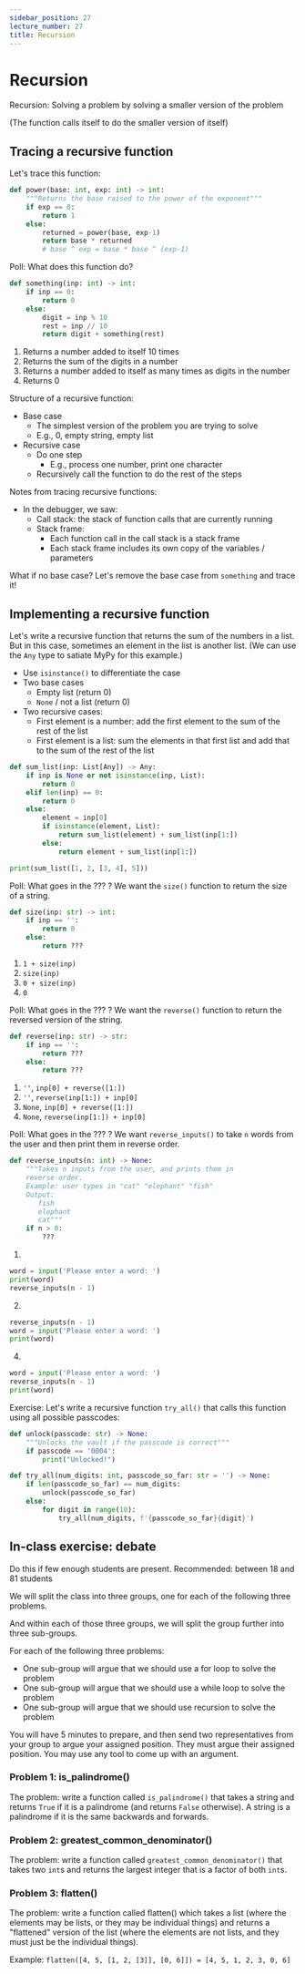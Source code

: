 ```yaml
---
sidebar_position: 27
lecture_number: 27
title: Recursion
---
```


# Recursion

Recursion: Solving a problem by solving a smaller version of the problem

(The function calls itself to do the smaller version of itself)

## Tracing a recursive function

Let's trace this function:
```python
def power(base: int, exp: int) -> int:
    """Returns the base raised to the power of the exponent"""
    if exp == 0:
        return 1
    else:
        returned = power(base, exp-1)
        return base * returned
        # base ^ exp = base * base ^ (exp-1)
```

Poll: What does this function do?
```python
def something(inp: int) -> int:
    if inp == 0:
        return 0
    else:
        digit = inp % 10
        rest = inp // 10
        return digit + something(rest)
```
1. Returns a number added to itself 10 times
2. Returns the sum of the digits in a number
3. Returns a number added to itself as many times as digits in the number
4. Returns 0

Structure of a recursive function:
- Base case
  - The simplest version of the problem you are trying to solve
  - E.g., 0, empty string, empty list
- Recursive case
  - Do one step
    - E.g., process one number, print one character
  - Recursively call the function to do the rest of the steps

Notes from tracing recursive functions:
- In the debugger, we saw:
  - Call stack: the stack of function calls that are currently running
  - Stack frame:
    - Each function call in the call stack is a stack frame
    - Each stack frame includes its own copy of the variables / parameters

What if no base case?
Let's remove the base case from `something` and trace it!

## Implementing a recursive function

Let's write a recursive function that returns the sum of the numbers in a list. But in this case, ​sometimes an element in the list is another list. (We can use the `Any` type to satiate MyPy for this example.)
- Use `isinstance()` to differentiate the case
- Two base cases
  - Empty list (return 0)
  - `None` / not a list (return 0)
- Two recursive cases:
  - First element is a number: add the first element to the sum of the rest of the list
  - First element is a list: sum the elements in that first list and add that to the sum of the rest of the list
```python
def sum_list(inp: List[Any]) -> Any:
    if inp is None or not isinstance(inp, List):
        return 0
    elif len(inp) == 0:
        return 0
    else:
        element = inp[0]
        if isinstance(element, List):
            return sum_list(element) + sum_list(inp[1:])
        else:
            return element + sum_list(inp[1:])

print(sum_list([1, 2, [3, 4], 5]))
```

Poll: What goes in the ??? ? We want the `size()` function to return the size of a string.
```python
def size(inp: str) -> int:
    if inp == '':
        return 0
    else:
        return ???
```
1. `1 + size(inp)`
2. `size(inp)`
3. `0 + size(inp)`
4. `0`

Poll: What goes in the ??? ? We want the `reverse()` function to return the reversed version of the string.
```python
def reverse(inp: str) -> str:
    if inp == '':
        return ???
    else:
        return ???
```
1. `''`, `inp[0] + reverse([1:])`
2. `''`, `reverse(inp[1:]) + inp[0]`
3. `None`, `inp[0] + reverse([1:])`
4. `None`, `reverse(inp[1:]) + inp[0]`

Poll: What goes in the ??? ? We want `reverse_inputs()` to take `n` words from the user and then print them in reverse order.
```python
def reverse_inputs(n: int) -> None:
    """Takes n inputs from the user, and prints them in
    reverse order.
    Example: user types in "cat" "elephant" "fish"
    Output:
       fish
       elephant
       cat"""
    if n > 0:
        ???
```
1.
```python
word = input('Please enter a word: ')
print(word)
reverse_inputs(n - 1)
```

2.
```python
reverse_inputs(n - 1)
word = input('Please enter a word: ')
print(word)
```

4.
```python
word = input('Please enter a word: ')
reverse_inputs(n - 1)
print(word)
```

Exercise: Let's write a recursive function `try_all()` that calls this function using all possible passcodes:
```python
def unlock(passcode: str) -> None:
    """Unlocks the vault if the passcode is correct"""
    if passcode == '0004':
        print("Unlocked!") 
```
```python
def try_all(num_digits: int, passcode_so_far: str = '') -> None:
    if len(passcode_so_far) == num_digits:
        unlock(passcode_so_far)
    else:
        for digit in range(10):
            try_all(num_digits, f'{passcode_so_far}{digit}')
```

## In-class exercise: debate

Do this if few enough students are present. Recommended: between 18 and 81 students

We will split the class into three groups, one for each of the following three problems.

And within each of those three groups, we will split the group further into three sub-groups.

For each of the following three problems:
- One sub-group will argue that we should use a for loop to solve the problem
- One sub-group will argue that we should use a while loop to solve the problem
- One sub-group will argue that we should use recursion to solve the problem

You will have 5 minutes to prepare, and then send two representatives from your group to argue your assigned position. They must argue their assigned position.
You may use any tool to come up with an argument.

### Problem 1: is_palindrome()
The problem: write a function called `is_palindrome()` that takes a string and returns `True` if it is a palindrome (and returns `False` otherwise).
A string is a palindrome if it is the same backwards and forwards.

### Problem 2: greatest_common_denominator()
The problem: write a function called `greatest_common_denominator()` that takes two `int`s and returns the largest integer that is a factor of both `int`s.

### Problem 3: flatten()
The problem: write a function called flatten() which takes a list (where the elements may be lists, or they may be individual things) and returns a "flattened" version of the list (where the elements are not lists, and they must just be the individual things).

Example: `flatten([4, 5, [1, 2, [3]], [0, 6]]) = [4, 5, 1, 2, 3, 0, 6]`
